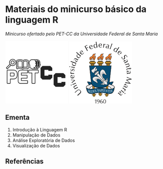 # Materiais do minicurso básico da linguagem R 
*Minicurso ofertado pelo PET-CC da Universidade Federal de Santa Maria*

<img src="Recursos/logo_pet.png" alt="Logo do programa PET-CC da UFSM" width="200"/> <picture>
    <source srcset="Recursos/logo_UFSM_light_mode.png"  media="(prefers-color-scheme: dark)" alt="Logo da Universidade Federal de Santa Maria" width="200">
    <img src="Recursos/logo_UFSM_light_mode.png" alt="Logo da Universidade Federal de Santa Maria" width="200">
</picture>

## Ementa
1. Introdução à Linguagem R
2. Manipulação de Dados
3. Análise Exploratória de Dados
4. Visualização de Dados

## Referências
